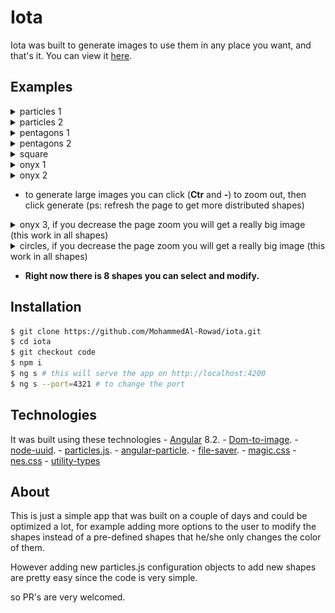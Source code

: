 # Iota
Iota was built to generate images to use them in any place you want, and that's it.
You can view it [here](https://mohammedal-rowad.github.io/iota/).

## Examples

<details><summary>particles 1</summary>
<p>

<img src="examples/ex1.png">

</p>
</details>


<details><summary>particles 2</summary>
<p>

<img src="examples/ex2.png">

</p>
</details>

<details><summary>pentagons 1</summary>
<p>

<img src="examples/ex3.png">

</p>
</details>


<details><summary>pentagons 2</summary>
<p>

<img src="examples/ex4.png">

</p>
</details>


<details><summary>square</summary>
<p>

<img src="examples/ex5.png">

</p>

</details>


<details><summary>onyx 1</summary>
<p>

<img src="examples/ex6.png">

</p>
</details>



<details><summary>onyx 2</summary>
<p>

<img src="examples/ex7.png">

</p>
</details>

- to generate large images you can click (**Ctr** and **-**) to zoom out, then click generate (ps: refresh the page to get more distributed shapes)

<details><summary>onyx 3, if you decrease the page zoom you will get a really big image (this work in all shapes)</summary>
<p>

<img src="examples/ex8.png">

</p>
</details>


<details><summary>circles, if you decrease the page zoom you will get a really big image (this work in all shapes)</summary>
<p>

<img src="examples/ex9.png">

</p>
</details>


- **Right now there is 8 shapes you can select and modify.**

## Installation
```bash
$ git clone https://github.com/MohammedAl-Rowad/iota.git
$ cd iota
$ git checkout code
$ npm i
$ ng s # this will serve the app on http://localhost:4200
$ ng s --port=4321 # to change the port
```

## Technologies
It was built using these technologies
    - [Angular](https://angular.io) 8.2.
    - [Dom-to-image](https://github.com/tsayen/dom-to-image).
    - [node-uuid](https://github.com/kelektiv/node-uuid).
    - [particles.js](https://vincentgarreau.com/particles.js/).
    - [angular-particle](https://www.npmjs.com/package/angular-particle).
    - [file-saver](https://www.npmjs.com/package/file-saver).
    - [magic.css](https://github.com/miniMAC/magic)
    - [nes.css](https://nostalgic-css.github.io/NES.css/)
    - [utility-types](https://github.com/piotrwitek/utility-types)
    
## About
This is just a simple app that was built on a couple of days and could be optimized a lot, for example adding more options to the user to modify the shapes instead of a pre-defined shapes that he/she only changes the color of them.

However adding new particles.js configuration objects to add new shapes are pretty easy since the code is very simple.

so PR's are very welcomed.